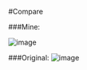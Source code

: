 #Compare

###Mine:
 
![image](https://user-images.githubusercontent.com/42678932/194017555-4c503b44-3010-403f-b51e-0e8762f39cb1.png)


###Original:
![image](https://user-images.githubusercontent.com/42678932/194017721-7202216f-1d75-4eef-bc58-b6d42bf65dd0.png)
